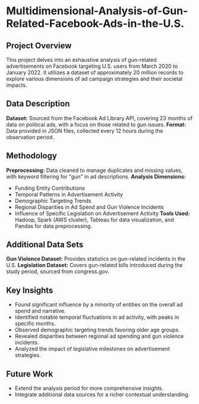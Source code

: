 # Multidimensional-Analysis-of-Gun-Related-Facebook-Ads-in-the-U.S.

## Project Overview
This project delves into an exhaustive analysis of gun-related advertisements on Facebook targeting U.S. users from March 2020 to January 2022. It utilizes a dataset of approximately 20 million records to explore various dimensions of ad campaign strategies and their societal impacts.

## Data Description
**Dataset:** Sourced from the Facebook Ad Library API, covering 23 months of data on political ads, with a focus on those related to gun issues.
**Format:** Data provided in JSON files, collected every 12 hours during the observation period.

## Methodology
**Preprocessing:** Data cleaned to manage duplicates and missing values, with keyword filtering for "gun" in ad descriptions.
**Analysis Dimensions:**
- Funding Entity Contributions
- Temporal Patterns in Advertisement Activity
- Demographic Targeting Trends
- Regional Disparities in Ad Spend and Gun Violence Incidents
- Influence of Specific Legislation on Advertisement Activity
**Tools Used:** Hadoop, Spark (AWS cluster), Tableau for data visualization, and Pandas for data preprocessing.

## Additional Data Sets
**Gun Violence Dataset:** Provides statistics on gun-related incidents in the U.S.
**Legislation Dataset:** Covers gun-related bills introduced during the study period, sourced from congress.gov.

## Key Insights
- Found significant influence by a minority of entities on the overall ad spend and narrative.
- Identified notable temporal fluctuations in ad activity, with peaks in specific months.
- Observed demographic targeting trends favoring older age groups.
- Revealed disparities between regional ad spending and gun violence incidents.
- Analyzed the impact of legislative milestones on advertisement strategies.

## Future Work
- Extend the analysis period for more comprehensive insights.
- Integrate additional data sources for a richer contextual understanding. 
